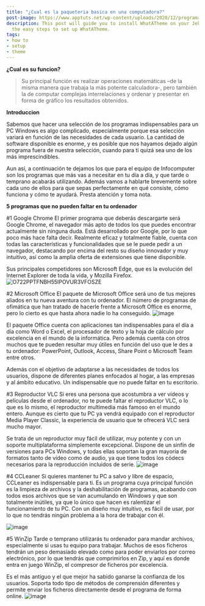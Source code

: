 ```yaml
---
title: "¿Cual es la paqueteria basica en una computadora?"
post-image: https://www.apptuts.net/wp-content/uploads/2020/12/programas-para-pc.jpg
description: This post will guide you to install WhatATheme on your Jekyll site, follow
  the easy steps to set up WhatATheme.
tags:
- how to
- setup
- theme
---
```


**¿Cual es su funcion?**
>Su principal función es realizar operaciones matemáticas –de la misma manera que trabaja la más potente calculadora-, pero también la de computar complejas interrelaciones y ordenar y presentar en forma de gráfico los resultados obtenidos.



**Introduccion**

Sabemos que hacer una selección de los programas indispensables para un PC Windows es algo complicado, especialmente porque esa selección variará en función de las necesidades de cada usuario. La cantidad de software disponible es enorme, y es posible que nos hayamos dejado algún programa fuera de nuestra selección, cuando para ti quizá sea uno de los más imprescindibles.

Aun así, a continuación te dejamos los que para el equipo de Infocomputer son los programas que más vas a necesitar en tu día a día, y que tarde o temprano acabarás utilizando. Además vamos a hablarte brevemente sobre cada uno de ellos para que sepas perfectamente en qué consiste, cómo funciona y cómo te ayudará. Presta atención y toma nota.

**5 programas que no pueden faltar en tu ordenador**

#1 Google Chrome
El primer programa que deberás descargarte será Google Chrome, el navegador más apto de todos los que puedes encontrar actualmente sin ninguna duda. Está desarrollado por Google, por lo que poco más hace falta decir. Realmente eficaz y totalmente fiable, cuenta con todas las características y funcionalidades que se le puede pedir a un navegador, destacando por encima del resto su diseño innovador y muy intuitivo, así como la amplia oferta de extensiones que tiene disponible.

Sus principales competidores son Microsoft Edge, que es la evolución del Internet Explorer de toda la vida, y Mozilla Firefox.
![O722PPTFNBH55IPOVUR3VFOSZE](https://user-images.githubusercontent.com/101681129/162096882-bd7ce63a-9e45-45d8-b6d5-7c28f34faead.jpg)


#2 Microsoft Office
El paquete de Microsoft Office será uno de tus mejores aliados en tu nueva aventura con tu ordenador. El número de programas de ofimática que han tratado de hacerle frente a Microsoft Office es enorme, pero lo cierto es que hasta ahora nadie lo ha conseguido.
![image](https://user-images.githubusercontent.com/101681129/162097081-57d68883-fb31-4551-abb3-59c2275412ec.png)

El paquete Office cuenta con aplicaciones tan indispensables para el día a día como Word o Excel, el procesador de texto y la hoja de cálculo por excelencia en el mundo de la informática. Pero además cuenta con otros muchos que te pueden resultar muy útiles en función del uso que le des a tu ordenador: PowerPoint, Outlook, Access, Share Point o Microsoft Team entre otros.

Además con el objetivo de adaptarse a las necesidades de todos los usuarios, dispone de diferentes planes enfocados al hogar, a las empresas y al ámbito educativo. Un indispensable que no puede faltar en tu escritorio.

#3 Reproductor VLC
Si eres una persona que acostumbra a ver vídeos y películas desde el ordenador, no te puede faltar el reproductor VLC, o lo que es lo mismo, el reproductor multimedia más famoso en el mundo entero. Aunque es cierto que tu PC ya vendrá equipado con el reproductor Media Player Classic, la experiencia de usuario que te ofrecerá VLC será mucho mayor.

Se trata de un reproductor muy fácil de utilizar, muy potente y con un soporte multiplataforma simplemente excepcional. Dispone de un sinfín de versiones para PCs Windows, y todas ellas soportan la gran mayoría de formatos tanto de vídeo como de audio, ya que tiene todos los códecs necesarios para la reproducción incluidos de serie.
![image](https://user-images.githubusercontent.com/101681129/162097312-45431fba-3e5e-48d7-8b27-87c7605e7457.png)

#4 CCLeaner
Si quieres mantener tu PC a salvo y libre de espacio, CCLeaner es indispensable para ti. Es un programa cuya principal función es la limpieza de archivos y la deshabilitación de programas, acabando con todos esos archivos que se van acumulando en Windows y que son totalmente inútiles, ya que lo único que hacen es ralentizar el funcionamiento de tu PC. Con un diseño muy intuitivo, es fácil de usar, por lo que no tendrás ningún problema a la hora de trabajar con él.

![image](https://user-images.githubusercontent.com/101681129/162097358-ecab2570-579f-43f3-9dec-0be8057f1205.png)


#5 WinZip
Tarde o temprano utilizarás tu ordenador para mandar archivos, especialmente si usas tu equipo para trabajar. Muchos de esos ficheros tendrán un peso demasiado elevado como para poder enviarlos por correo electrónico, por lo que tendrás que comprimirlos en Zip, y aquí es donde entra en juego WinZip, el compresor de ficheros por excelencia.

Es el más antiguo y el que mejor ha sabido ganarse la confianza de los usuarios. Soporta todo tipo de métodos de comprensión diferentes y permite enviar los ficheros directamente desde el programa de forma online.
![image](https://user-images.githubusercontent.com/101681129/162097424-fc6026e4-5e32-48c6-b7e2-691357a27afe.png)
